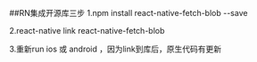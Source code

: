 ##RN集成开源库三步
1.npm install react-native-fetch-blob --save

2.react-native link react-native-fetch-blob

3.重新run ios 或 android ，因为link到库后，原生代码有更新
